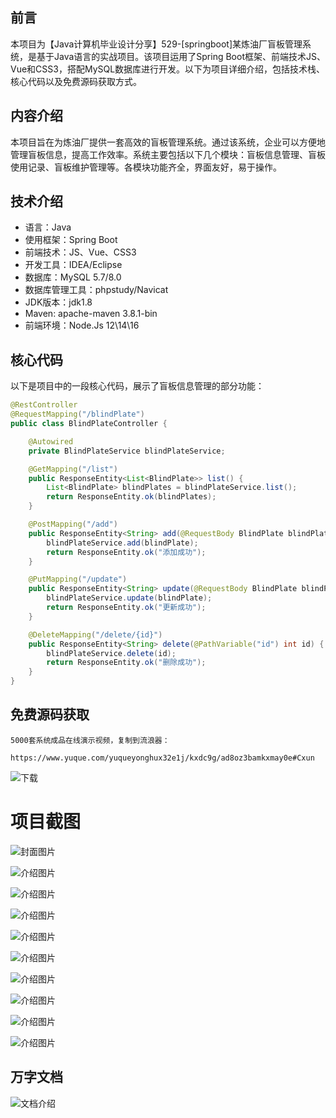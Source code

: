 ## 前言

本项目为【Java计算机毕业设计分享】529-[springboot]某炼油厂盲板管理系统，是基于Java语言的实战项目。该项目运用了Spring Boot框架、前端技术JS、Vue和CSS3，搭配MySQL数据库进行开发。以下为项目详细介绍，包括技术栈、核心代码以及免费源码获取方式。

## 内容介绍

本项目旨在为炼油厂提供一套高效的盲板管理系统。通过该系统，企业可以方便地管理盲板信息，提高工作效率。系统主要包括以下几个模块：盲板信息管理、盲板使用记录、盲板维护管理等。各模块功能齐全，界面友好，易于操作。

## 技术介绍

- 语言：Java
- 使用框架：Spring Boot
- 前端技术：JS、Vue、CSS3
- 开发工具：IDEA/Eclipse
- 数据库：MySQL 5.7/8.0
- 数据库管理工具：phpstudy/Navicat
- JDK版本：jdk1.8
- Maven: apache-maven 3.8.1-bin
- 前端环境：Node.Js 12\14\16

## 核心代码

以下是项目中的一段核心代码，展示了盲板信息管理的部分功能：

```java
@RestController
@RequestMapping("/blindPlate")
public class BlindPlateController {

    @Autowired
    private BlindPlateService blindPlateService;

    @GetMapping("/list")
    public ResponseEntity<List<BlindPlate>> list() {
        List<BlindPlate> blindPlates = blindPlateService.list();
        return ResponseEntity.ok(blindPlates);
    }

    @PostMapping("/add")
    public ResponseEntity<String> add(@RequestBody BlindPlate blindPlate) {
        blindPlateService.add(blindPlate);
        return ResponseEntity.ok("添加成功");
    }

    @PutMapping("/update")
    public ResponseEntity<String> update(@RequestBody BlindPlate blindPlate) {
        blindPlateService.update(blindPlate);
        return ResponseEntity.ok("更新成功");
    }

    @DeleteMapping("/delete/{id}")
    public ResponseEntity<String> delete(@PathVariable("id") int id) {
        blindPlateService.delete(id);
        return ResponseEntity.ok("删除成功");
    }
}
```

## 免费源码获取

```
5000套系统成品在线演示视频，复制到流浪器： 
```
```
https://www.yuque.com/yuqueyonghux32e1j/kxdc9g/ad8oz3bamkxmay0e#Cxun
```
![下载](https://img12.360buyimg.com/ddimg/jfs/t1/339687/11/1349/28408/68ad865fF412d7877/adaa650483a100f2.jpg)

# 项目截图

![封面图片](https://img14.360buyimg.com/ddimg/jfs/t1/326310/39/17444/82164/68bdaeeeFae405486/1166e7c161ada621.jpg)

![介绍图片](https://img12.360buyimg.com/ddimg/jfs/t1/344869/4/720/13510/68bdaec5F87caddff/2df0cfe9fd53a858.jpg)

![介绍图片](https://img12.360buyimg.com/ddimg/jfs/t1/325990/1/17177/40466/68bdaec6F65bb867b/7af4c84d2c885a13.jpg)

![介绍图片](https://img10.360buyimg.com/ddimg/jfs/t1/333095/38/10464/80144/68bdaec7Fa50130a4/013c83a7f832f89e.jpg)

![介绍图片](https://img12.360buyimg.com/ddimg/jfs/t1/343624/29/645/104511/68bdaec8F5c955915/b10144d6f4ab7def.jpg)

![介绍图片](https://img12.360buyimg.com/ddimg/jfs/t1/343370/8/780/41301/68bdaec8F726915e5/73080cae779930b2.jpg)

![介绍图片](https://img11.360buyimg.com/ddimg/jfs/t1/349293/13/747/43256/68bdaec9F9df55dc5/20649826a1343582.jpg)

![介绍图片](https://img13.360buyimg.com/ddimg/jfs/t1/324172/18/17367/42533/68bdaec9F71b2c835/367c006d28f7e269.jpg)

![介绍图片](https://img11.360buyimg.com/ddimg/jfs/t1/344943/33/775/23370/68bdaecaF0ea62c0a/2ad8c8b7c1d18c2a.jpg)

![介绍图片](https://img14.360buyimg.com/ddimg/jfs/t1/349579/10/701/22469/68bdaecbF58fbbd70/06d8d20cd4c25be9.jpg)


## 万字文档
![文档介绍](https://img14.360buyimg.com/ddimg/jfs/t1/338393/1/3576/156947/68b1ad0cF74dc525c/ff9cd6c574295685.jpg)
